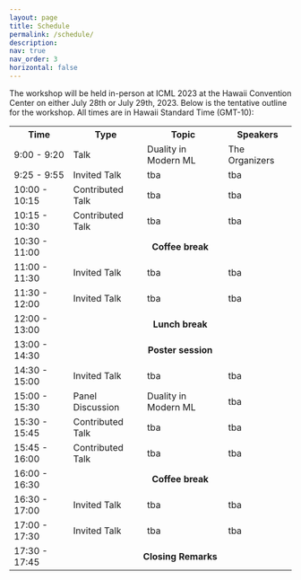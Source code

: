 ```yaml
---
layout: page
title: Schedule
permalink: /schedule/
description: 
nav: true
nav_order: 3
horizontal: false
---
```


The workshop will be held in-person at ICML 2023 at the Hawaii
Convention Center on either July 28th or July 29th, 2023. Below is the
tentative outline for the workshop. All times are in Hawaii Standard Time (GMT-10):
<table id="conference-table">
  <tr>
    <th>Time</th>
    <th>Type</th>
    <th>Topic</th>
    <th>Speakers</th>
  </tr>
  <tr>
  <td>9:00 - 9:20</td>
  <td>Talk</td>
  <td>Duality in Modern ML</td>
  <td>The Organizers</td> 
  </tr>
  <tr>
    <td>9:25 - 9:55</td>
    <td>Invited Talk</td>
	<td>tba</td>
	<td>tba</td>
  </tr>
  <tr>
    <td>10:00 - 10:15</td>
    <td>Contributed Talk</td>
	<td>tba</td>
	<td>tba</td>
  </tr>
  <tr>
    <td>10:15 - 10:30</td>
    <td>Contributed Talk</td>
	<td>tba</td>
	<td>tba</td>
  </tr>
  <tr>
    <td>10:30 - 11:00</td>
    <td colspan="3" style="text-align: center"> <b>Coffee break</b></td>
  </tr>
  <tr>
    <td>11:00 - 11:30</td>
    <td>Invited Talk</td>
	<td>tba</td>
	<td>tba</td>
  </tr>
  <tr>
    <td>11:30 - 12:00</td>
    <td>Invited Talk</td>
	<td>tba</td>
	<td>tba</td>
  </tr>
  <tr>
    <td>12:00 - 13:00</td>
    <td colspan="3" style="text-align: center"> <b>Lunch break</b></td>
  </tr>
  <tr>
    <td>13:00 - 14:30</td>
    <td colspan="3" style="text-align: center"> <b>Poster session</b></td>
  </tr>
  <tr>
    <td>14:30 - 15:00</td>
    <td>Invited Talk</td>
	<td>tba</td>
	<td>tba</td>
  </tr>
  <tr>
    <td>15:00 - 15:30</td>
	<td>Panel Discussion</td>
	<td>Duality in Modern ML</td>
	<td>tba</td>
  </tr>
  <tr>
    <td>15:30 - 15:45</td>
    <td>Contributed Talk</td>
	<td>tba</td>
	<td>tba</td>
  </tr>
  <tr>
    <td>15:45 - 16:00</td>
    <td>Contributed Talk</td>
	<td>tba</td>
	<td>tba</td>
  </tr>
  <tr>
    <td>16:00 - 16:30</td>
    <td colspan="3" style="text-align: center"> <b>Coffee break</b></td>
  </tr>

  <tr>
    <td>16:30 - 17:00</td>
    <td>Invited Talk</td>
	<td>tba</td>
	<td>tba</td>
  </tr>
  <tr>
    <td>17:00 - 17:30</td>
    <td>Invited Talk</td>
	<td>tba</td>
	<td>tba</td>
  </tr>
  <tr>
  <td>17:30 - 17:45</td>
  <td colspan="3" style="text-align: center"> <b>Closing Remarks</b></td>
  </tr>

</table>


